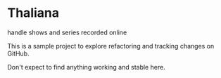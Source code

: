 Thaliana
========

handle shows and series recorded online

This is a sample project to explore refactoring and tracking changes on GitHub.

Don't expect to find anything working and stable here.
